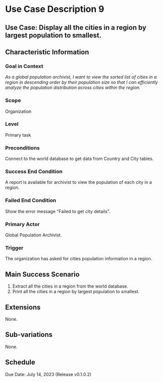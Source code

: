 # Use Case Description 9

## Use Case: Display all the cities in a region by largest population to smallest. 

## Characteristic Information

### Goal in Context
*As a global population archivist, I want to view the sorted list of cities in a region in descending order by their population size so that I can efficiently analyze the population distribution across cities within the region.*

### Scope
Organization

### Level
Primary task

### Preconditions
Connect to the world database to get data from Country and City tables.

### Success End Condition
A report is available for archivist to view the population of each city in a region.

### Failed End Condition
Show the error message "Failed to get city details".

### Primary Actor
Global Population Archivist. 

### Trigger
The organization has asked for cities population information in a region.

## Main Success Scenario
1. Extract all the cities in a region from the world database. 
2. Print all the cities in a region by largest population to smallest. 

## Extensions
None.

## Sub-variations
None.

## Schedule
Due Date: July 14, 2023 (Release v0.1.0.2)

